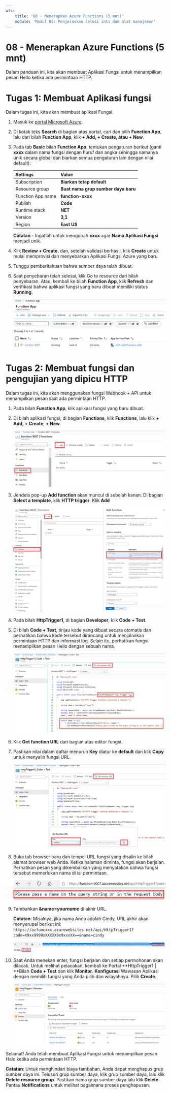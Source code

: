 ```yaml
---
wts:
    title: '08 - Menerapkan Azure Functions (5 mnt)'
    module: 'Modul 03: Menjelaskan solusi inti dan alat manajemen'
---
```

# 08 - Menerapkan Azure Functions (5 mnt)

Dalam panduan ini, kita akan membuat Aplikasi Fungsi untuk menampilkan pesan Hello ketika ada permintaan HTTP. 

# Tugas 1: Membuat Aplikasi fungsi 

Dalam tugas ini, kita akan membuat aplikasi Fungsi.

1. Masuk ke [portal Microsoft Azure](https://portal.azure.com).

2. Di kotak teks **Search** di bagian atas portal, cari dan pilih **Function App**, lalu dari bilah **Function App**, klik **+ Add, + Create, atau + New**.

3. Pada tab **Basic** bilah **Function App**, tentukan pengaturan berikut (ganti **xxxx** dalam nama fungsi dengan huruf dan angka sehingga namanya unik secara global dan biarkan semua pengaturan lain dengan nilai default): 

    | Settings | Value |
    | -- | --|
    | Subscription | **Biarkan tetap default** |
    | Resource group | **Buat nama grup sumber daya baru** |
    | Function App name | **function-xxxx** |
    | Publish | **Code** |
    | Runtime stack | **NET** |
    | Version | **3,1** |
    | Region | **East US** |

    **Catatan** - Ingatlah untuk mengubah **xxxx** agar **Nama Aplikasi Fungsi** menjadi unik.

4. Klik **Review + Create.** dan, setelah validasi berhasil, klik **Create** untuk mulai memprovisi dan menyebarkan Aplikasi Fungsi Azure yang baru.

5. Tunggu pemberitahuan bahwa sumber daya telah dibuat.

6. Saat penyebaran telah selesai, klik Go to resource dari bilah penyebaran. Atau, kembali ke bilah **Function App**, klik **Refresh** dan verifikasi bahwa aplikasi fungsi yang baru dibuat memiliki status **Running**. 

    ![Cuplikan layar halaman Aplikasi Fungsi dengan aplikasi Fungsi baru.](../images/0701.png)

# Tugas 2: Membuat fungsi dan pengujian yang dipicu HTTP

Dalam tugas ini, kita akan menggunakan fungsi Webhook + API untuk menampilkan pesan saat ada permintaan HTTP. 

1. Pada bilah **Function App**, klik aplikasi fungsi yang baru dibuat. 

2. Di bilah aplikasi fungsi, di bagian **Functions**, klik **Functions**, lalu klik **+ Add**,  **+ Create**, **+ New**.

    ![Cuplikan layar langkah memilih lingkungan pengembangan di azure functions untuk panel memulai dot net di dalam portal Microsoft Azure. Elemen tampilan untuk membuat fungsi dalam portal baru disorot. Elemen yang disorot adalah memperluas aplikasi fungsi, menambahkan fungsi baru, dalam portal, dan tombol continue.](../images/0702.png)

3. Jendela pop-up **Add function** akan muncul di sebelah kanan. Di bagian **Select a template**, klik **HTTP trigger**. Klik **Add** 

    ![Cuplikan layar langkah membuat fungsi di azure functions untuk panel memulai dot net di dalam portal Microsoft Azure. Kartu pemicu HTTP disoroti untuk mengilustrasikan elemen yang digunakan untuk menambahkan webhook baru ke fungsi Azure.](../images/0702a.png)

4. Pada bilah **HttpTrigger1**, di bagian **Developer**, klik **Code + Test**. 

5. Di bilah **Code + Test**, tinjau kode yang dibuat secara otomatis dan perhatikan bahwa kode tersebut dirancang untuk menjalankan permintaan HTTP dan informasi log. Selain itu, perhatikan fungsi menampilkan pesan Hello dengan sebuah nama. 

    ![Cuplikan layar kode fungsi. Pesan Hello disorot.](../images/0704.png)

6. Klik **Get function URL** dari bagian atas editor fungsi. 

7. Pastikan nilai dalam daftar menurun **Key** diatur ke **default** dan klik **Copy** untuk menyalin fungsi URL. 

    ![Cuplikan layar panel dapatkan URL fungsi di dalam editor fungsi di portal Microsoft Azure. Elemen tampilan tombol dapatkan URL fungsi, set kunci menurun, dan tombol copy URL disorot untuk menunjukkan cara mendapatkan dan menyalin URL fungsi dari editor fungsi.](../images/0705.png)

8. Buka tab browser baru dan tempel URL fungsi yang disalin ke bilah alamat browser web Anda. Ketika halaman diminta, fungsi akan berjalan. Perhatikan pesan yang dikembalikan yang menyatakan bahwa fungsi tersebut memerlukan nama di isi permintaan.

    ![Cuplikan layar pesan harap berikan nama.](../images/0706.png)

9. Tambahkan **&name=*yourname*** di akhir URL.

    **Catatan**: Misalnya, jika nama Anda adalah Cindy, URL akhir akan menyerupai berikut ini: `https://azfuncxxx.azurewebsites.net/api/HttpTrigger1?code=X9xx9999xXXXXX9x9xxxXX==&name=cindy`

    ![Cuplikan layar URL fungsi yang disorot dan contoh nama pengguna yang ditambahkan di bilah alamat browser web. Pesan hello dan nama pengguna juga disorot untuk mengilustrasikan output dari fungsi di jendela browser utama.](../images/0707.png)

10. Saat Anda menekan enter, fungsi berjalan dan setiap permohonan akan dilacak. Untuk melihat pelacakan, kembali ke Portal **HttpTrigger1 \| **Bilah **Code + Test** dan klik **Monitor**. **Konfigurasi** Wawasan Aplikasi dengan memilih fungsi yang Anda pilih dan wilayahnya. Pilih **Create**.

    ![Cuplikan layar log informasi jejak yang dihasilkan dari menjalankan fungsi di dalam editor fungsi di portal Microsoft Azure.](../images/0709.png) 

Selamat! Anda telah membuat Aplikasi Fungsi untuk menampilkan pesan Halo ketika ada permintaan HTTP. 

**Catatan**: Untuk menghindari biaya tambahan, Anda dapat menghapus grup sumber daya ini. Telusuri grup sumber daya, klik grup sumber daya, lalu klik **Delete resource group**. Pastikan nama grup sumber daya lalu klik **Delete**. Pantau **Notifications** untuk melihat bagaimana proses penghapusan.
